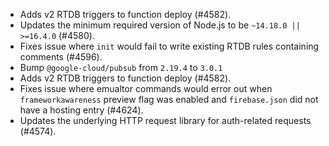 - Adds v2 RTDB triggers to function deploy (#4582).
- Updates the minimum required version of Node.js to be `~14.18.0 || >=16.4.0` (#4580).
- Fixes issue where `init` would fail to write existing RTDB rules containing comments (#4596).
- Bump `@google-cloud/pubsub` from `2.19.4` to `3.0.1`
- Adds v2 RTDB triggers to function deploy (#4582).
- Fixes issue where emualtor commands would error out when `frameworkawareness` preview flag was enabled and `firebase.json` did not have a hosting entry (#4624).
- Updates the underlying HTTP request library for auth-related requests (#4574).
